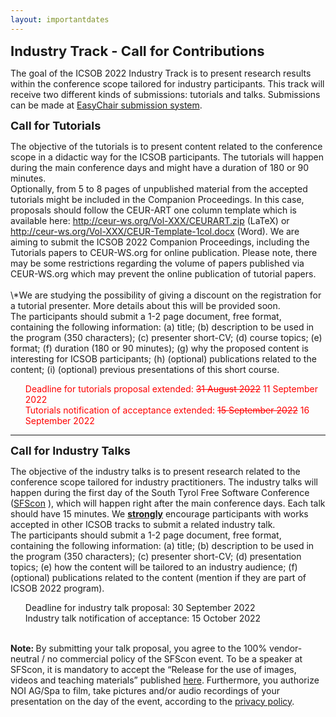 ```yaml
---
layout: importantdates
---
```


<b style="font-size: 22px" id="CallForResearchPapers">Industry Track - Call for Contributions</b>

The goal of the ICSOB 2022 Industry Track is to present research results within the conference scope tailored for industry participants. This track will receive two different kinds of submissions: tutorials and talks. Submissions can be made at <a href="https://easychair.org/conferences/?conf=icsob2022" target="_blank">EasyChair submission system</a>.

<p>
<b style="font-size: 18px">Call for Tutorials</b></p>
The objective of the tutorials is to present content related to the conference scope in a didactic way for the ICSOB participants. The tutorials will happen during the main conference days and might have a duration of 180 or 90 minutes. <br>
Optionally, from 5 to 8 pages of unpublished material from the accepted tutorials might be included in the Companion Proceedings. In this case, proposals should follow the CEUR-ART one column template which is available here: <a href="http://ceur-ws.org/Vol-XXX/CEURART.zip" target="_blank">http://ceur-ws.org/Vol-XXX/CEURART.zip</a> (LaTeX) or <a href="http://ceur-ws.org/Vol-XXX/CEUR-Template-1col.docx" target="_blank">http://ceur-ws.org/Vol-XXX/CEUR-Template-1col.docx</a> (Word). We are aiming to submit the ICSOB 2022 Companion Proceedings, including the Tutorials papers to CEUR-WS.org for online publication. Please note, there may be some restrictions regarding the volume of papers published via CEUR-WS.org which may prevent the online publication of tutorial papers.
<br>
<br>
\*We are studying the possibility of giving a discount on the registration for a tutorial presenter. More details about this will be provided soon.
<br>
The participants should submit a 1-2 page document, free format, containing the following information: (a) title; (b) description to be used in the program (350 characters); (c) presenter short-CV; (d) course topics; (e) format; (f) duration (180 or 90 minutes); (g) why the proposed content is interesting for ICSOB participants; (h) (optional) publications related to the content; (i) (optional) previous presentations of this short course.
<br>

<ul style="list-style: none;">
        <li style="color:red">Deadline for tutorials proposal extended: <s>31 August 2022</s> 11 September 2022</li>
        <li style="color:red">Tutorials notification of acceptance extended: <s>15 September 2022</s> 16 September 2022</li>
</ul>
<hr>
<p>
<b style="font-size: 18px">Call for Industry Talks</b></p>
The objective of the industry talks is to present research related to the conference scope tailored for industry practitioners. The industry talks will happen during the first day of the South Tyrol Free Software Conference (<a href="https://www.sfscon.it/" target="_blank">SFScon</a> ), which will happen right after the main conference days. Each talk should have 15 minutes. We <b><u>strongly</u></b> encourage participants with works accepted in other ICSOB tracks to submit a related industry talk.
<br>
The participants should submit a 1-2 page document, free format, containing the following information: (a) title; (b) description to be used in the program (350 characters); (c) presenter short-CV;  (d) presentation topics; (e) how the content will be tailored to an industry audience; (f) (optional) publications related to the content (mention if they are part of ICSOB 2022 program).
<br>
<ul style="list-style: none;">
<li>Deadline for industry talk proposal: 30 September 2022</li>
<li>Industry talk notification of acceptance:  15 October 2022</li>
</ul>
<br>
<b>Note: </b>By submitting your talk proposal, you agree to the 100% vendor-neutral / no commercial policy of the SFScon event. To be a speaker at SFScon, it is mandatory to accept the “Release for the use of images, videos and teaching materials” published <a href="https://cloud.opendatahub.bz.it/index.php/s/rWzg4NeC87KSYBR" target="_blank">here</a>. Furthermore, you authorize NOI AG/Spa to film, take pictures and/or audio recordings of your presentation on the day of the event, according to the <a href="https://cloud.opendatahub.bz.it/index.php/s/exgf6mzYMS6os6Y" target="_blank">privacy policy</a>.
